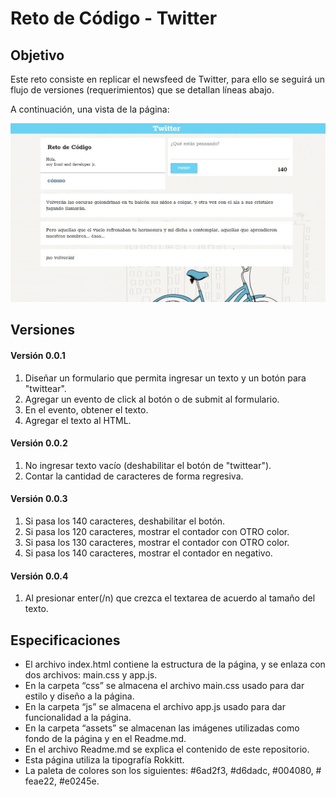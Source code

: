 # Reto de Código - Twitter #

## Objetivo

Este reto consiste en replicar el newsfeed de Twitter, para ello se seguirá un flujo de versiones (requerimientos) que se detallan líneas abajo.

A continuación, una vista de la página:

![vista](assets/docs/vista.jpg "vista")

## Versiones

#### Versión 0.0.1

1. Diseñar un formulario que permita ingresar un texto y un botón para "twittear".
2. Agregar un evento de click al botón o de submit al formulario.
3. En el evento, obtener el texto.
4. Agregar el texto al HTML.

#### Versión 0.0.2

1. No ingresar texto vacío (deshabilitar el botón de "twittear").
2. Contar la cantidad de caracteres de forma regresiva.

#### Versión 0.0.3

1. Si pasa los 140 caracteres, deshabilitar el botón.
2. Si pasa los 120 caracteres, mostrar el contador con OTRO color.
3. Si pasa los 130 caracteres, mostrar el contador con OTRO color.
4. Si pasa los 140 caracteres, mostrar el contador en negativo.

#### Versión 0.0.4

1. Al presionar enter(/n) que crezca el textarea de acuerdo al tamaño del texto.

## Especificaciones
* El archivo index.html contiene la estructura de la página, y se enlaza con dos archivos: main.css y app.js.
* En la carpeta “css” se almacena el archivo main.css usado para dar estilo y diseño a la página.
* En la carpeta “js” se almacena el archivo app.js usado para dar funcionalidad a la página.
* En la carpeta “assets” se almacenan las imágenes utilizadas como fondo de la página y en el Readme.md.
* En el archivo Readme.md se explica el contenido de este repositorio.
* Esta página utiliza la tipografía Rokkitt.
* La paleta de colores son los siguientes: #6ad2f3, #d6dadc, #004080, # feae22, #e0245e.
